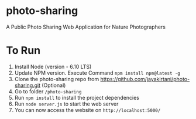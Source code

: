 # photo-sharing
A Public Photo Sharing Web Application for Nature Photographers

# To Run

1. Install Node (version - 6.10 LTS)
2. Update NPM version. Execute Command ```npm install npm@latest -g```
3. Clone the photo-sharing repo from https://github.com/jayakirtani/photo-sharing.git (Optional)
4. Go to folder ```/photo-sharing```
5. Run ```npm install``` to install the project dependencies
6. Run ```node server.js``` to start the web server
7. You can now access the website on ```http://localhost:5000/```
